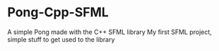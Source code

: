 # Pong-Cpp-SFML

A simple Pong made with the C++ SFML library
My first SFML project, simple stuff to get used to the library
